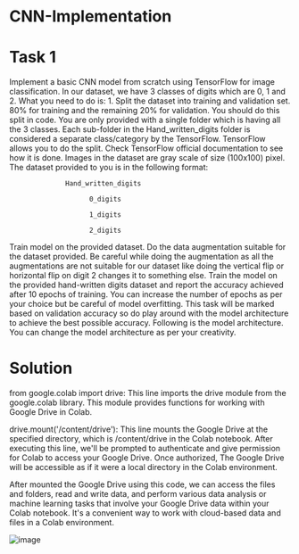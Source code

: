 # CNN-Implementation
# Task 1
Implement a basic CNN model from scratch using TensorFlow for image classification. In our dataset, we have 3 classes of digits which are 0, 1 and 2. What you need to do is: 1. Split the dataset into training and validation set. 80% for training and the remaining 20% for validation. You should do this split in code. You are only provided with a single folder which is having all the 3 classes. Each sub-folder in the Hand_written_digits folder is considered a separate class/category by the TensorFlow. TensorFlow allows you to do the split. Check TensorFlow official documentation to see how it is done. Images in the dataset are gray scale of size (100x100) pixel. The dataset provided to you is in the following format:

                  Hand_written_digits

                        0_digits

                        1_digits

                        2_digits
Train model on the provided dataset. Do the data augmentation suitable for the dataset provided. Be careful while doing the augmentation as all the augmentations are not suitable for our dataset like doing the vertical flip or horizontal flip on digit 2 changes it to something else. Train the model on the provided hand-written digits dataset and report the accuracy achieved after 10 epochs of training. You can increase the number of epochs as per your choice but be careful of model overfitting. This task will be marked based on validation accuracy so do play around with the model architecture to achieve the best possible accuracy. Following is the model architecture. You can change the model architecture as per your creativity.
# Solution
from google.colab import drive: This line imports the drive module from the google.colab library. This module provides functions for working with Google Drive in Colab.

drive.mount('/content/drive'): This line mounts the Google Drive at the specified directory, which is /content/drive in the Colab notebook. After executing this line, we'll be prompted to authenticate and give permission for Colab to access your Google Drive. Once authorized, The Google Drive will be accessible as if it were a local directory in the Colab environment.

After mounted the Google Drive using this code, we can access the files and folders, read and write data, and perform various data analysis or machine learning tasks that involve your Google Drive data within your Colab notebook. It's a convenient way to work with cloud-based data and files in a Colab environment.

![image](https://github.com/Mimran0204/CNN-Implementation/assets/149146008/824638d1-98bd-430d-93d2-43cdf811564f)

